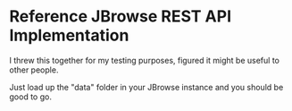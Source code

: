 # Reference JBrowse REST API Implementation

I threw this together for my testing purposes, figured it might be useful to
other people.

Just load up the "data" folder in your JBrowse instance and you should be good to go.

